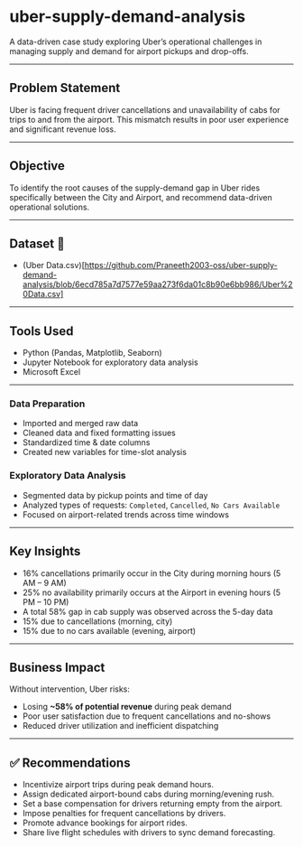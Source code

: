 # uber-supply-demand-analysis

A data-driven case study exploring Uber’s operational challenges in managing supply and demand for airport pickups and drop-offs.

---

## Problem Statement
Uber is facing frequent driver cancellations and unavailability of cabs for trips to and from the airport. This mismatch results in poor user experience and significant revenue loss.

---

## Objective
To identify the root causes of the supply-demand gap in Uber rides specifically between the City and Airport, and recommend data-driven operational solutions.

---

## Dataset 📁
- (Uber Data.csv)[https://github.com/Praneeth2003-oss/uber-supply-demand-analysis/blob/6ecd785a7d7577e59aa273f6da01c8b90e6bb986/Uber%20Data.csv]

---

## Tools Used 
- Python (Pandas, Matplotlib, Seaborn)
- Jupyter Notebook for exploratory data analysis
- Microsoft Excel

---

### Data Preparation
- Imported and merged raw data
- Cleaned data and fixed formatting issues
- Standardized time & date columns
- Created new variables for time-slot analysis

### Exploratory Data Analysis
- Segmented data by pickup points and time of day
- Analyzed types of requests: `Completed`, `Cancelled`, `No Cars Available`
- Focused on airport-related trends across time windows

---

## Key Insights

- 16% cancellations primarily occur in the City during morning hours (5 AM – 9 AM)
- 25% no availability primarily occurs at the Airport in evening hours (5 PM – 10 PM)
- A total 58% gap in cab supply was observed across the 5-day data
- 15% due to cancellations (morning, city)
- 15% due to no cars available (evening, airport)

---

## Business Impact

Without intervention, Uber risks:
- Losing **~58% of potential revenue** during peak demand
- Poor user satisfaction due to frequent cancellations and no-shows
- Reduced driver utilization and inefficient dispatching

---

## ✅ Recommendations

- Incentivize airport trips during peak demand hours.
- Assign dedicated airport-bound cabs during morning/evening rush.
- Set a base compensation for drivers returning empty from the airport.
- Impose penalties for frequent cancellations by drivers.
- Promote advance bookings for airport rides.
- Share live flight schedules with drivers to sync demand forecasting.
